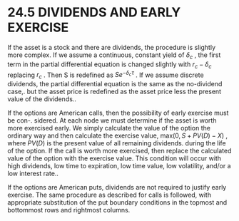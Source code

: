 # 24.5 DIVIDENDS AND EARLY EXERCISE

If the asset is a stock and there are dividends, the procedure is slightly more complex. If we assume a continuous, constant yield of $\delta_{c}$ , the first term in the partial differential equation is changed slightly with $r_{c}-\delta_{c}$ replacing $r_{c}$ . Then S is redefined as $S e^{-\delta_{c}\tau}$ . If we assume discrete dividends, the partial differential equation is the same as the no-dividend case,. but the asset price is redefined as the asset price less the present value of the dividends..

If the options are American calls, then the possibility of early exercise must be con-. sidered. At each node we must determine if the asset is worth more exercised early. We simply calculate the value of the option the ordinary way and then calculate the exercise value, $\mathrm{max}(0,S+P V(D)-X)$ , where $P V(D)$ is the present value of all remaining dividends. during the life of the option. If the call is worth more exercised, then replace the calculated value of the option with the exercise value. This condition will occur with high dividends, low time to expiration, low time value, low volatility, and/or a low interest rate..

If the options are American puts, dividends are not required to justify early exercise. The same procedure as described for calls is followed, with appropriate substitution of the put boundary conditions in the topmost and bottommost rows and rightmost columns.
